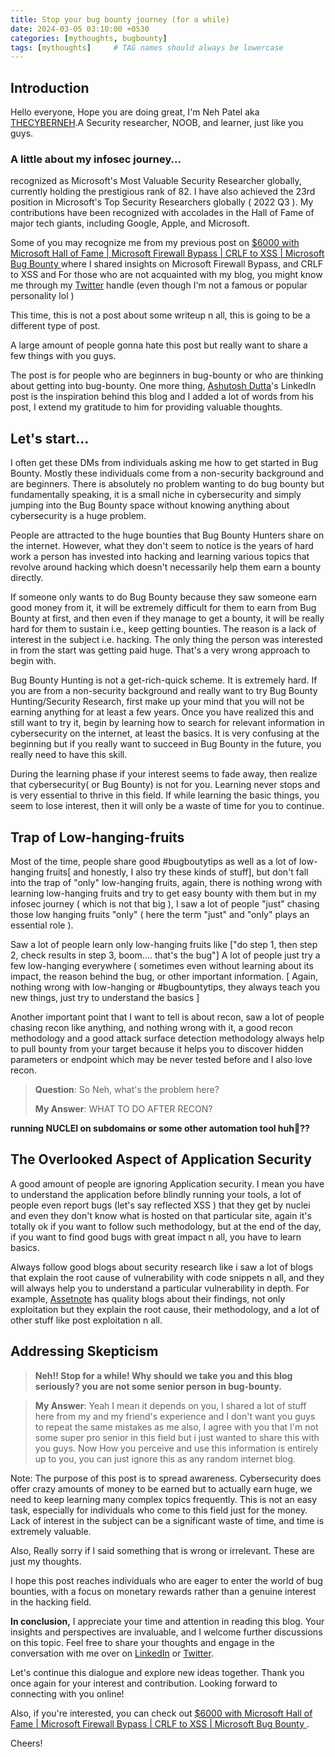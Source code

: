 ```yaml
---
title: Stop your bug bounty journey (for a while)
date: 2024-03-05 03:10:00 +0530
categories: [mythoughts, bugbounty]
tags: [mythoughts]     # TAG names should always be lowercase
---
```



## Introduction
Hello everyone,
Hope you are doing great, I'm Neh Patel aka [THECYBERNEH](https://twitter.com/thecyberneh).A Security researcher, NOOB, and learner, just like you guys.

### A little about my infosec journey...
recognized as Microsoft's Most Valuable Security Researcher globally, currently holding the prestigious rank of 82. I have also achieved the 23rd position in Microsoft's Top Security Researchers globally ( 2022 Q3 ). My contributions have been recognized with accolades in the Hall of Fame of major tech giants, including Google, Apple, and Microsoft.

Some of you may recognize me from my previous post on [$6000 with Microsoft Hall of Fame | Microsoft Firewall Bypass | CRLF to XSS | Microsoft Bug Bounty
](https://thecyberneh.github.io/posts/MicrosoftBugbounty/) where I shared insights on Microsoft Firewall Bypass, and CRLF to XSS and For those who are not acquainted with my blog, you might know me through my [Twitter](https://twitter.com/thecyberneh) handle (even though I'm not a famous or popular personality lol )


This time, this is not a post about some writeup n all, this is going to be a different type of post.

A large amount of people gonna hate this post but really want to share a few things with you guys. 

The post is for people who are beginners in bug-bounty or who are thinking about getting into bug-bounty. One more thing, [Ashutosh Dutta](https://www.linkedin.com/in/marvelmaniac/)'s LinkedIn post is the inspiration behind this blog and I added a lot of words from his post, I extend my gratitude to him for providing valuable thoughts.


## Let's start...

I often get these DMs from individuals asking me how to get started in Bug Bounty. Mostly these individuals come from a non-security background and are beginners. There is absolutely no problem wanting to do bug bounty but fundamentally speaking, it is a small niche in cybersecurity and simply jumping into the Bug Bounty space without knowing anything about cybersecurity is a huge problem.


People are attracted to the huge bounties that Bug Bounty Hunters share on the internet. However, what they don't seem to notice is the years of hard work a person has invested into hacking and learning various topics that revolve around hacking which doesn't necessarily help them earn a bounty directly.

If someone only wants to do Bug Bounty because they saw someone earn good money from it, it will be extremely difficult for them to earn from Bug Bounty at first, and then even if they manage to get a bounty, it will be really hard for them to sustain i.e., keep getting bounties. The reason is a lack of interest in the subject i.e. hacking. The only thing the person was interested in from the start was getting paid huge. That's a very wrong approach to begin with.

Bug Bounty Hunting is not a get-rich-quick scheme. It is extremely hard. If you are from a non-security background and really want to try Bug Bounty Hunting/Security Research, first make up your mind that you will not be earning anything for at least a few years. Once you have realized this and still want to try it, begin by learning how to search for relevant information in cybersecurity on the internet, at least the basics. It is very confusing at the beginning but if you really want to succeed in Bug Bounty in the future, you really need to have this skill.

During the learning phase if your interest seems to fade away, then realize that cybersecurity( or Bug Bounty) is not for you. Learning never stops and is very essential to thrive in this field. If while learning the basic things, you seem to lose interest, then it will only be a waste of time for you to continue.

## Trap of Low-hanging-fruits
Most of the time, people share good #bugboutytips as well as a lot of low-hanging fruits[ and honestly, I also try these kinds of stuff], but don't fall into the trap of "only" low-hanging fruits, again, there is nothing wrong with learning low-hanging fruits and try to get easy bounty with them but in my infosec journey ( which is not that big ), I saw a lot of people "just" chasing those low hanging fruits "only" ( here the term "just" and "only" plays an essential role ).

Saw a lot of people learn only low-hanging fruits like ["do step 1, then step 2, check results in step 3, boom.... that's the bug"]
A lot of people just try a few low-hanging everywhere ( sometimes even without learning about its impact, the reason behind the bug, or other important information. [ Again, nothing wrong with low-hanging or #bugbountytips, they always teach you new things, just try to understand the basics ]

Another important point that I want to tell is about recon, saw a lot of people chasing recon like anything, and nothing wrong with it, a good recon methodology and a good attack surface detection methodology always help to pull bounty from your target because it helps you to discover hidden parameters or endpoint which may be never tested before and I also love recon.

> **Question**: So Neh, what's the problem here?
> 
> **My Answer**: WHAT TO DO AFTER RECON?

**running NUCLEI on subdomains or some other automation tool huh🤔??**

## The Overlooked Aspect of Application Security
A good amount of people are ignoring Application security. I mean you have to understand the application before blindly running your tools, a lot of people even report bugs (let's say reflected XSS ) that they get by nuclei and even they don't know what is hosted on that particular site, again it's totally ok if you want to follow such methodology, but at the end of the day, if you want to find good bugs with great impact n all, you have to learn basics. 

Always follow good blogs about security research like i saw a lot of blogs that explain the root cause of vulnerability with code snippets n all, and they will always help you to understand a particular vulnerability in depth.
For example, [Assetnote](https://www.assetnote.io/resources/research) has quality blogs about their findings, not only exploitation but they explain the root cause, their methodology, and a lot of other stuff like post exploitation n all.

## Addressing Skepticism
> **Neh!! Stop for a while! Why should we take you and this blog seriously? you are not some senior person in bug-bounty.**

> **My Answer**: Yeah I mean it depends on you, I shared a lot of stuff here from my and my friend's experience and I don't want you guys to repeat the same mistakes as me also, I agree with you that I'm not some super pro senior in this field but i just wanted to share this with you guys. Now How you perceive and use this information is entirely up to you, you can just ignore this as any random internet blog.

Note: The purpose of this post is to spread awareness. Cybersecurity does offer crazy amounts of money to be earned but to actually earn huge, we need to keep learning many complex topics frequently. This is not an easy task, especially for individuals who come to this field just for the money. Lack of interest in the subject can be a significant waste of time, and time is extremely valuable.

Also, Really sorry if I said something that is wrong or irrelevant. These are just my thoughts.

I hope this post reaches individuals who are eager to enter the world of bug bounties, with a focus on monetary rewards rather than a genuine interest in the hacking field.

**In conclusion,** I appreciate your time and attention in reading this blog. Your insights and perspectives are invaluable, and I welcome further discussions on this topic. Feel free to share your thoughts and engage in the conversation with me over on [LinkedIn](https://www.linkedin.com/in/thecyberneh/) or [Twitter](https://twitter.com/thecyberneh). 

Let's continue this dialogue and explore new ideas together. Thank you once again for your interest and contribution. Looking forward to connecting with you online!

Also, if you're interested, you can check out [$6000 with Microsoft Hall of Fame | Microsoft Firewall Bypass | CRLF to XSS | Microsoft Bug Bounty
](https://thecyberneh.github.io/posts/MicrosoftBugbounty/).



Cheers!